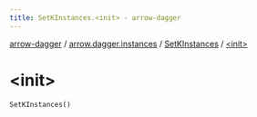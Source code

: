 ```yaml
---
title: SetKInstances.<init> - arrow-dagger
---
```


[arrow-dagger](../../index.html) / [arrow.dagger.instances](../index.html) / [SetKInstances](index.html) / [&lt;init&gt;](./-init-.html)

# &lt;init&gt;

`SetKInstances()`